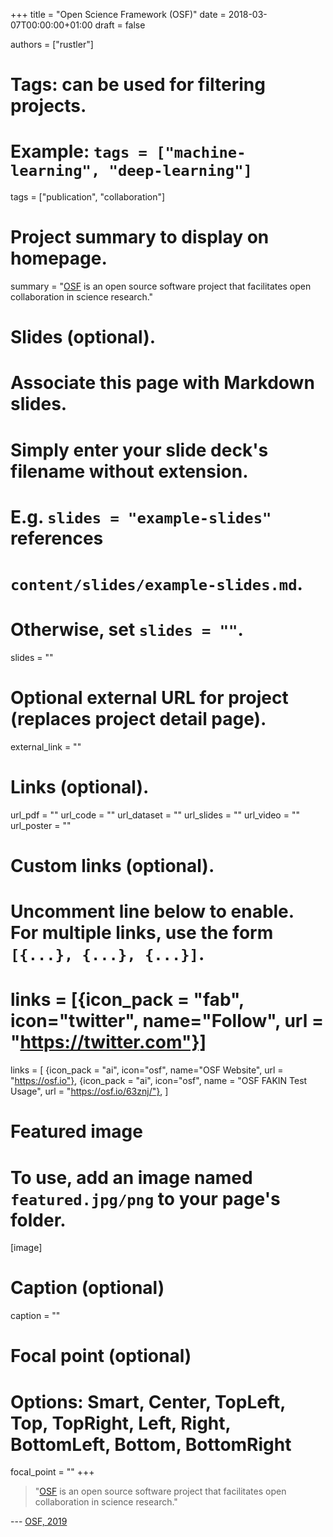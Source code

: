 +++
title = "Open Science Framework (OSF)"
date = 2018-03-07T00:00:00+01:00
draft = false

authors = ["rustler"]

# Tags: can be used for filtering projects.
# Example: `tags = ["machine-learning", "deep-learning"]`
tags = ["publication", "collaboration"]

# Project summary to display on homepage.
summary = "[OSF](https://osf.io/) is an open source software project that facilitates open collaboration in science research."

# Slides (optional).
#   Associate this page with Markdown slides.
#   Simply enter your slide deck's filename without extension.
#   E.g. `slides = "example-slides"` references 
#   `content/slides/example-slides.md`.
#   Otherwise, set `slides = ""`.
slides = ""

# Optional external URL for project (replaces project detail page).
external_link = ""

# Links (optional).
url_pdf = ""
url_code = ""
url_dataset = ""
url_slides = ""
url_video = ""
url_poster = ""

# Custom links (optional).
#   Uncomment line below to enable. For multiple links, use the form `[{...}, {...}, {...}]`.
# links = [{icon_pack = "fab", icon="twitter", name="Follow", url = "https://twitter.com"}]
links = [
{icon_pack = "ai", icon="osf", name="OSF Website", url = "https://osf.io"},
{icon_pack = "ai", icon="osf", name = "OSF FAKIN Test Usage", url = "https://osf.io/63znj/"},
]

# Featured image
# To use, add an image named `featured.jpg/png` to your page's folder. 
[image]
  # Caption (optional)
  caption = ""

  # Focal point (optional)
  # Options: Smart, Center, TopLeft, Top, TopRight, Left, Right, BottomLeft, Bottom, BottomRight
  focal_point = ""
+++

>"[OSF](https://osf.io/) is an open source software project that facilitates open collaboration in science research."
>
--- [OSF, 2019](https://osf.io/)
